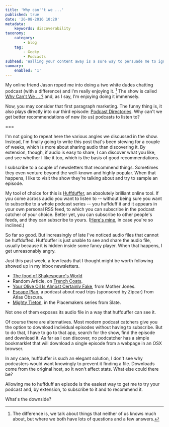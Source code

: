 ```yaml
---
title: 'Why can''t we ...'
published: true
date: '26-08-2016 10:20'
metadata:
    keywords: discoverability
taxonomy:
    category:
        - blog
    tag:
        - Geeky
        - Podcasts
subhead: 'Walling your content away is a sure way to persuade me to ignore it'
summary:
    enabled: '1'
---
```


My online friend Jason roped me into doing a two white dudes chatting podcast (with a difference) and I'm really enjoying it. [^1] The show is called [Why Can't We ... ?](http://why.10centuries.org/) and, as I say, I'm enjoying doing it immensely.

[^1]: The difference is, we talk about things that neither of us knows much about, but where we both have lots of questions and a few answers. 

Now, you may consider that first paragraph marketing. The funny thing is, it also plays directly into our third episode: [Podcast Directories](http://why.10centuries.org/2016/08/19/podcast-directories). Why can't we get better recommendations of new (to us) podcasts to listen to?

===

I'm not going to repeat here the various angles we discussed in the show. Instead, I'm finally going to write this post that's been stewing for a couple of weeks, which is more about sharing audio than discovering it. By extension, though, if audio is easy to share, I can discover what you like, and see whether I like it too, which is the basis of good recommendations.

I subscribe to a couple of newsletters that recommend things. Sometimes they even venture beyond the well-known and highly popular. When that happens, I like to visit the show they're talking about and try to sample an episode.

My tool of choice for this is [Huffduffer](https://huffduffer.com/JeremyCherfas), an absolutely brilliant online tool. If you come across audio you want to listen to -- without being sure you want to subscribe to a whole podcast series -- you huffduff it and it appears in your own personal RSS feed, to which you can subscribe in the podcast catcher of your choice. Better yet, you can subscribe to other people's feeds, and they can subscribe to yours. ([Here's mine](https://huffduffer.com/JeremyCherfas), in case you're so inclined.)

So far so good. But increasingly of late I've noticed audio files that cannot be huffduffed. Huffduffer is just unable to see and share the audio file, usually because it is hidden inside some fancy player. When that happens, I get unreasonably angry.

Just this past week, a few leads that I thought might be worth following showed up in my inbox newsletters.

* [The food of Shakespeare's World](http://www.folger.edu/shakespeare-unlimited-episode-53) 
* Random Article, on [Trench Coats](http://randomarticle.net/podcast/trenchcoats/).
*  [Your Olive Oil Is Almost Certainly Fake](http://www.motherjones.com/environment/2016/08/olive-oil-fake-larry-olmsted-food-fraud-usda), from Mother Jones. 
* [Escape Plan](http://www.atlasobscura.com/articles/atlas-obscura-has-a-podcast), a podcast about road trips (sponsored by Zipcar) from Atlas Obscura.
* [Mighty Tieton](http://www.slate.com/articles/podcasts/placemakers/2016/08/can_tieton_washington_be_revitalized_by_entrepreneurs.html), in the Placemakers series from Slate.

Not one of them exposes its audio file in a way that huffduffer can see it.

Of course there are alternatives. Most modern podcast catchers give you the option to download individual episodes without having to subscribe. But to do that, I have to go to that app, search for the show, find the episode and download it. As far as I can discover, no podcatcher has a simple bookmarklet that will download a single episode from a webpage in an OSX browser.

In any case, huffduffer is such an elegant solution, I don't see why podcasters would want knowingly to prevent it finding a file. Downloads come from the original host, so it won't affect stats. What else could there be?

Allowing me to huffduff an episode is the easiest way to get me to try your podcast and, by extension, to subscribe to it and to recommend it.

What's the downside?
